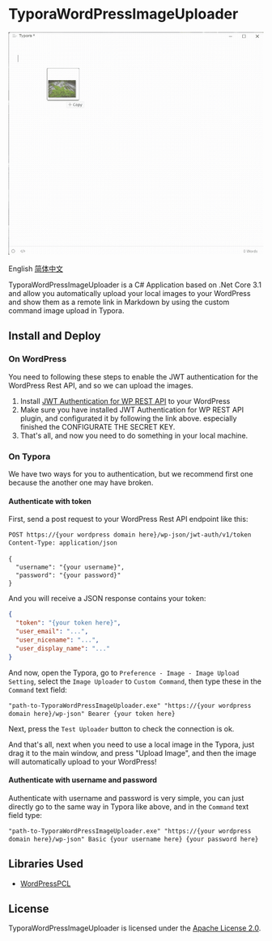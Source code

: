 # TyporaWordPressImageUploader

![GifSample](/GifSample.gif)

English [简体中文](/README_CN.md) 

TyporaWordPressImageUploader is a C# Application based on .Net Core 3.1 and allow you automatically upload your local images to your WordPress and show them as a remote link in Markdown by using the custom command image upload in Typora. 

## Install and Deploy

### On WordPress

You need to following these steps to enable the JWT authentication for the WordPress Rest API, and so we can upload the images.

1. Install [JWT Authentication for WP REST API](https://wordpress.org/plugins/jwt-authentication-for-wp-rest-api/) to your WordPress
2. Make sure you have installed JWT Authentication for WP REST API plugin, and configurated it by following the link above. especially finished the CONFIGURATE THE SECRET KEY.
3. That's all, and now you need to do something in your local machine.

### On Typora

We have two ways for you to authentication, but we recommend first one because the another one may have broken.

#### Authenticate with token

First, send a post request to your WordPress Rest API endpoint like this:

```HTTP
POST https://{your wordpress domain here}/wp-json/jwt-auth/v1/token
Content-Type: application/json

{
  "username": "{your username}",
  "password": "{your password}"
}
```

And you will receive a JSON response contains your token:

```JSON
{
  "token": "{your token here}",
  "user_email": "...",
  "user_nicename": "...",
  "user_display_name": "..."
}
```

And now, open the Typora, go to `Preference - Image - Image Upload Setting`, select the `Image Uploader` to `Custom Command`, then type these in the `Command` text field:

```Shell
"path-to-TyporaWordPressImageUploader.exe" "https://{your wordpress domain here}/wp-json" Bearer {your token here}
```

Next, press the `Test Uploader` button to check the connection is ok. 

And that's all, next when you need to use a local image in the Typora, just drag it to the main window, and press "Upload Image", and then the image will automatically upload to your WordPress!

#### Authenticate with username and password

Authenticate with username and password is very simple, you can just directly go to the same way in Typora like above, and in the `Command` text field type:

```Shell
"path-to-TyporaWordPressImageUploader.exe" "https://{your wordpress domain here}/wp-json" Basic {your username here} {your password here}
```

## Libraries Used

- [WordPressPCL](https://github.com/wp-net/WordPressPCL)

## License

TyporaWordPressImageUploader is licensed under the [Apache License 2.0](/LICENSE.txt).
